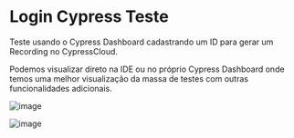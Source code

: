 # Login Cypress Teste

Teste usando o Cypress Dashboard cadastrando um ID para gerar um Recording no CypressCloud. 

Podemos visualizar direto na IDE ou no próprio Cypress Dashboard onde temos uma melhor visualização da massa de testes com outras funcionalidades adicionais.




![image](https://github.com/Gabrielssilvast/Login_Cypress_Teste/assets/109055973/63bdc5c7-88c1-4673-9d25-763bee444515)






![image](https://github.com/Gabrielssilvast/Login_Cypress_Teste/assets/109055973/ad679a32-cfbd-433b-a212-9a6cb4e34144)

